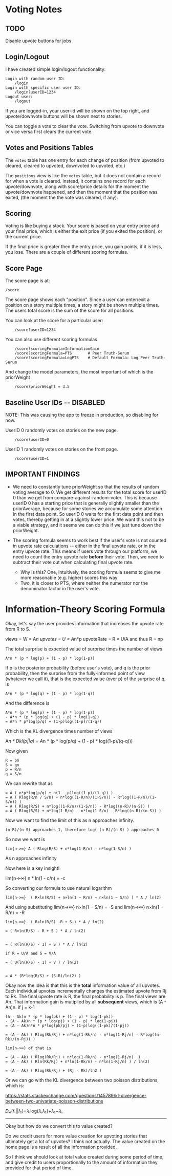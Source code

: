 # Voting Notes

## TODO

Disable upvote buttons for jobs

## Login/Logout

I have created simple login/logout functionality:
	
	Login with random user ID: 	
		/login
	Login with specific user user ID: 
		/login?userID=1234
	Logout user: 
		/logout

If you are logged-in, your user-id will be shown on the top right, and upvote/downvote buttons will be shown next to stories. 

You can toggle a vote to clear the vote. Switching from upvote to downvote or vice versa first clears the current vote.

## Votes and Positions Tables

The `votes` table has one entry for each change of position (from upvoted to cleared, cleared to upvoted, downvoted to upvoted, etc.)

The `positions` view is like the `votes` table, but it does not contain a record for when a vote is cleared. Instead, it contains one record for each upvote/downvote, along with score/price details for the moment the upvote/downvote happened, and then the moment that the position was exited, (the moment the the vote was cleared, if any).

## Scoring

Voting is like buying a stock. Your score is based on your entry price and your final price, which is either the exit price (if you exited the position), or the current price. 

If the final price is greater then the entry price, you gain points, if it is less, you lose. There are a couple of different scoring formulas. 

## Score Page

The score page is at:

	/score

The score page shows each "position". Since a user can enter/exit a position on a story multiple times, a story might be shown multiple times. The users total score is the sum of the score for all positions.

You can look at the score for a particular user:

		/score?userID=1234

You can also use different scoring formulas

		/score?scoringFormula=InformationGain
		/score?scoringFormula=PTS     	# Peer Truth-Serum
		/score?scoringFormula=LogPTS    # Default Formula: Log Peer Truth-Serum

And change the model parameters, the most important of which is the priorWeight

		/score?priorWeight = 3.5

## Baseline User IDs -- DISABLED

NOTE: This was causing the app to freeze in production, so disabling for now.

UserID 0 randomly votes on stories on the new page.

		/score?userID=0

UserID 1 randomly votes on stories on the front page.

		/score?userID=1


## IMPORTANT FINDINGS

- We need to constantly tune priorWeight so that the results of random voting average to 0.
	We get different results for the total score for userID 0 than we get from compare-against-random-voter. This is because userID 0 has a starting price that is generally slightly smaller than the priorAverage, because for some stories we accumulate some attention in the first data point. So userID 0 waits for the first data point and then votes, thereby getting in at a slightly lower price. We want this not to be a viable strategy, and it seems we can do this if we just tune down the priorWeight.

- The scoring formula seems to work best if the user's vote is not counted in upvote rate calculations -- either in the final upvote rate, or in the entry upvote rate. This means if users vote through our platform, we need to count the entry upvote rate **before** their vote. Then, we need to subtract their vote out when calculating final upvote rate.
	- Why is this? One, intuitively, the scoring formula seems to give me more reasonable (e.g. higher) scores this way
	- Two, it is closer to PTS, where neither the numerator nor the denominator factor in the user's vote.


# Information-Theory Scoring Formula

Okay, let's say the user provides information that increases the upvote rate from R to S.

views = W = A*n
upvotes = U = A*n*p
upvoteRate = R = U/A and thus 
R = np


The total surprise is expected value of surprise times the number of views

	A*n * (p * log(p) + (1 - p) * log(1-p))

If p is the posterior probability (before user's vote), and q is the prior probability, then the surprise from the fully-informed point of view (whatever we call it), that is the expected value (over p) of the surprise of q, is 

	A*n * (p * log(q) + (1 - p) * log(1-q))

And the difference is 

	A*n * (p * log(p) + (1 - p) * log(1-p))
	- A*n * (p * log(q) + (1 - p) * log(1-q))
	= A*n * p*log(p/q) + (1-p)log((1-p)/(1-q))


Which is the KL divergence times number of views

A*n * Dkl(p||q) 
	= A*n * (p * log(p/q) + (1 - p) * log((1-p)/(q-q)))

Now given 

	R = pn
	S = qn
	p = R/n
	q = S/n

We can rewrite that as

	= A ( n*p*log(p/q) + n(1 - p)log((1-p)/(1-q)) )
	= A ( Rlog(R/n / S/n) + n*log((1-R/n)/(1-S/n)) - R*log((1-R/n)/(1-S/n)) )
	= A ( Rlog(R/S) + n*log((1-R/n)/(1-S/n)) - R*log((n-R)/(n-S)) )
	= A ( Rlog(R/S) + n*log(1-R/n) - n*log(1-S/n) - R*log((n-R)/(n-S)) )

Now we want to find the limit of this as n approaches infinity.

	(n-R)/(n-S) approaches 1, therefore log( (n-R)/(n-S) ) approaches 0

So now we want is

	lim{n->∞} A ( Rlog(R/S) + n*log(1-R/n) - n*log(1-S/n) )

As n approaches infinity

Now here is a key insight!

lim{n->∞} n * ln(1 - c/n) = -c

So converting our formula to use natural logarithm

	lim{n->∞}  ( R×ln(R/S) + n×ln(1 − R/n) − n×ln(1 − S/n) ) * A / ln(2)

And using substituting lim{n->∞} n×ln(1 − S/n) = -S and lim{n->∞} n×ln(1 − R/n) = -R

	lim{n->∞}  ( R×ln(R/S) -R + S ) * A / ln(2)

	= ( R×ln(R/S) - R + S ) * A / ln(2)


	= ( R(ln(R/S) - 1) + S ) * A / ln(2)

	if R = U/A and S = V/A

	= ( U(ln(R/S) - 1) + V ) / ln(2)


	= A * (R*log(R/S) + (S-R)/ln(2) )

Okay now the idea is that this is the **total** information value of all upvotes. Each individual upvotes incrementally changes the estimated upvote from Rj to Rk. The final upvote rate is R, the final probability is p. The final views are An. That information gain is mutiplied by all **subsequent** views, which is (A - An)n. 
	if j = k-1

	(A - Ak)n * (p * log(pk) + (1 - p) * log(1-pk))
	- (A - Ak)n * (p * log(pj) + (1 - p) * log(1-pj))
	= (A - Ak)n*n * p*log(pk/pj) + (1-p)log((1-pk)/(1-pj))

	= (A - Ak) ( Rlog(Rk/Rj) + n*log(1-Rk/n) - n*log(1-Rj/n) - R*log((n-Rk)/(n-Rj)) )

	lim{n->∞} of that is

	= (A - Ak) ( Rlog(Rk/Rj) + n*log(1-Rk/n) - n*log(1-Rj/n)  )
	= (A - Ak) ( Rln(Rk/Rj) + n*ln(1-Rk/n) - n*ln(1-Rj/n) ) / ln(2)

	= (A - Ak) ( Rlog(Rk/Rj) + (Rj - Rk)/ln2 )

Or we can go with the KL divergence between two poisson distributions, which is:

https://stats.stackexchange.com/questions/145789/kl-divergence-between-two-univariate-poisson-distributions
	
𝐷ₖₗ(𝑓₁||𝑓₂)=𝜆₁log(𝜆₁𝜆₂)+𝜆₂−𝜆₁

----


Okay but how do we convert this to value created? 


Do we credit users for more value creation for upvoting stories that ultimately get a lot of upvotes? I think not actually. The value created on the home page is a result of all the information provided. 

So I think we should look at total value created during some period of time, and give credit to users proportionally to the amount of information they provided for that period of time.



